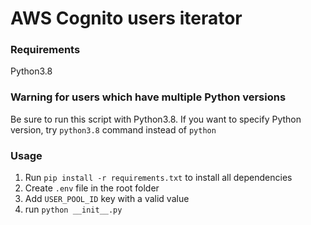 # AWS Cognito users iterator

### Requirements
Python3.8

### Warning for users which have multiple Python versions
Be sure to run this script with Python3.8.
If you want to specify Python version, try `python3.8` command instead of `python`

### Usage
1. Run `pip install -r requirements.txt` to install all dependencies
1. Create `.env` file in the root folder
2. Add `USER_POOL_ID` key with a valid value
3. run `python __init__.py`
